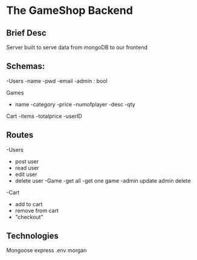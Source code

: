 # The GameShop Backend

## Brief Desc
Server built to serve data from mongoDB to our frontend

## Schemas:
-Users
 -name
 -pwd
 -email
 -admin : bool

Games
 - name
 -category
 -price
 -numofplayer
 -desc
  -qty

Cart
 -items
 -totalprice
 -userID

## Routes
-Users
  - post user
  - read user
  - edit user
  - delete user
-Game
   -get all
   -get one game
   -admin update
   admin delete

-Cart
 - add to cart
 - remove from cart
 - "checkout"

 ## Technologies
 Mongoose
 express
 .env
 morgan